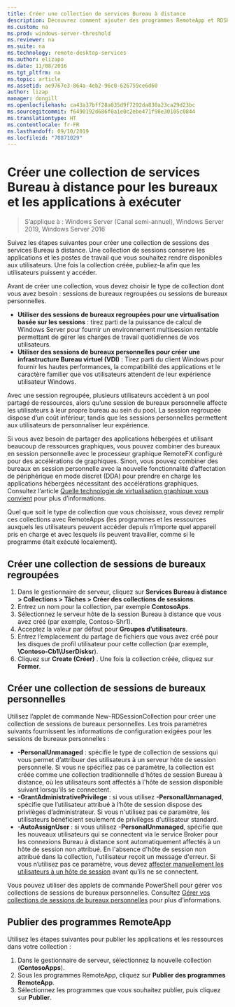 ```yaml
---
title: Créer une collection de services Bureau à distance
description: Découvrez comment ajouter des programmes RemoteApp et RDSH à votre déploiement RDS.
ms.custom: na
ms.prod: windows-server-threshold
ms.reviewer: na
ms.suite: na
ms.technology: remote-desktop-services
ms.author: elizapo
ms.date: 11/08/2016
ms.tgt_pltfrm: na
ms.topic: article
ms.assetid: ae9767e3-864a-4eb2-96c0-626759ce6d60
author: lizap
manager: dongill
ms.openlocfilehash: ca43a37bff28a035d9f7292da830a23ca29d23bc
ms.sourcegitcommit: f6490192d686f0a1e0c2ebe471f98e30105c0844
ms.translationtype: HT
ms.contentlocale: fr-FR
ms.lasthandoff: 09/10/2019
ms.locfileid: "70871029"
---
```

# <a name="create-a-remote-desktop-services-collection-for-desktops-and-apps-to-run"></a>Créer une collection de services Bureau à distance pour les bureaux et les applications à exécuter

>S’applique à : Windows Server (Canal semi-annuel), Windows Server 2019, Windows Server 2016

Suivez les étapes suivantes pour créer une collection de sessions des services Bureau à distance. Une collection de sessions conserve les applications et les postes de travail que vous souhaitez rendre disponibles aux utilisateurs. Une fois la collection créée, publiez-la afin que les utilisateurs puissent y accéder.

Avant de créer une collection, vous devez choisir le type de collection dont vous avez besoin : sessions de bureaux regroupées ou sessions de bureaux personnelles. 

- **Utiliser des sessions de bureaux regroupées pour une virtualisation basée sur les sessions** : tirez parti de la puissance de calcul de Windows Server pour fournir un environnement multisession rentable permettant de gérer les charges de travail quotidiennes de vos utilisateurs.
- **Utiliser des sessions de bureaux personnelles pour créer une infrastructure Bureau virtuel (VDI)** : Tirez parti du client Windows pour fournir les hautes performances, la compatibilité des applications et le caractère familier que vos utilisateurs attendent de leur expérience utilisateur Windows.
 
Avec une session regroupée, plusieurs utilisateurs accèdent à un pool partagé de ressources, alors qu’une session de bureaux personnelle affecte les utilisateurs à leur propre bureau au sein du pool. La session regroupée dispose d’un coût inférieur, tandis que les sessions personnelles permettent aux utilisateurs de personnaliser leur expérience.

Si vous avez besoin de partager des applications hébergées et utilisant beaucoup de ressources graphiques, vous pouvez combiner des bureaux en session personnelle avec le processeur graphique RemoteFX configuré pour des accélérations de graphiques. Sinon, vous pouvez combiner des bureaux en session personnelle avec la nouvelle fonctionnalité d’affectation de périphérique en mode discret (DDA) pour prendre en charge les applications hébergées nécessitant des accélérations graphiques. Consultez l’article [Quelle technologie de virtualisation graphique vous convient](rds-graphics-virtualization.md) pour plus d’informations.


Quel que soit le type de collection que vous choisissez, vous devez remplir ces collections avec RemoteApps (les programmes et les ressources auxquels les utilisateurs peuvent accéder depuis n’importe quel appareil pris en charge et avec lesquels ils peuvent travailler, comme si le programme était exécuté localement).

## <a name="create-a-pooled-desktop-session-collection"></a>Créer une collection de sessions de bureaux regroupées

1.  Dans le gestionnaire de serveur, cliquez sur **Services Bureau à distance > Collections > Tâches > Créer des collections de sessions**.  
2.  Entrez un nom pour la collection, par exemple **ContosoAps**.  
3.  Sélectionnez le serveur hôte de la session Bureau à distance que vous avez créé (par exemple, Contoso-Shr1).  
4.  Acceptez la valeur par défaut pour **Groupes d’utilisateurs**.  
5.  Entrez l’emplacement du partage de fichiers que vous avez créé pour les disques de profil utilisateur pour cette collection (par exemple, **\Contoso-Cb1\UserDisksr**).   
6.  Cliquez sur **Create (Créer)** . Une fois la collection créée, cliquez sur **Fermer**.  


## <a name="create-a-personal-desktop-session-collection"></a>Créer une collection de sessions de bureaux personnelles

Utilisez l’applet de commande New-RDSessionCollection pour créer une collection de sessions de bureaux personnelles. Les trois paramètres suivants fournissent les informations de configuration exigées pour les sessions de bureaux personnelles :

- **-PersonalUnmanaged** : spécifie le type de collection de sessions qui vous permet d’attribuer des utilisateurs à un serveur hôte de session personnelle. Si vous ne spécifiez pas ce paramètre, la collection est créée comme une collection traditionnelle d'hôtes de session Bureau à distance, où les utilisateurs sont affectés à l'hôte de session disponible suivant lorsqu'ils se connectent.
- **-GrantAdministrativePrivilege** : si vous utilisez **-PersonalUnmanaged**, spécifie que l’utilisateur attribué à l’hôte de session dispose des privilèges d’administrateur. Si vous n'utilisez pas ce paramètre, les utilisateurs bénéficient seulement de privilèges d'utilisateur standard.
- **-AutoAssignUser** : si vous utilisez **-PersonalUnmanaged**, spécifie que les nouveaux utilisateurs qui se connectent via le service Broker pour les connexions Bureau à distance sont automatiquement affectés à un hôte de session non attribué. En l'absence d'hôte de session non attribué dans la collection, l'utilisateur reçoit un message d'erreur. Si vous n’utilisez pas ce paramètre, vous devez [affecter manuellement les utilisateurs à un hôte de session](rds-manage-personal-collection.md#manually-assign-a-user-to-a-personal-session-host) avant qu’ils ne se connectent.

Vous pouvez utiliser des applets de commande PowerShell pour gérer vos collections de sessions de bureaux personnelles. Consultez [Gérer vos collections de sessions de bureaux personnelles](rds-manage-personal-collection.md) pour plus d’informations.

## <a name="publish-remoteapp-programs"></a>Publier des programmes RemoteApp
Utilisez les étapes suivantes pour publier les applications et les ressources dans votre collection :

1.  Dans le gestionnaire de serveur, sélectionnez la nouvelle collection (**ContosoApps**).  
2.  Sous les programmes RemoteApp, cliquez sur **Publier des programmes RemoteApp**.  
3. Sélectionnez les programmes que vous souhaitez publier, puis cliquez sur **Publier**.  
